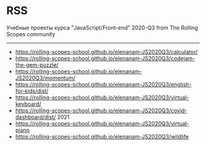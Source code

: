 # RSS

Учебные проекты курса "JavaScript/Front-end" 2020-Q3 from The Rolling Scopes community
___

* https://rolling-scopes-school.github.io/elenanam-JS2020Q3/calculator/
* https://rolling-scopes-school.github.io/elenanam-JS2020Q3/codejam-the-gem-puzzle/
* https://rolling-scopes-school.github.io/elenanam-JS2020Q3/momentum/
* https://rolling-scopes-school.github.io/elenanam-JS2020Q3/english-for-kids/dist/
* https://rolling-scopes-school.github.io/elenanam-JS2020Q3/virtual-keyboard/
* https://rolling-scopes-school.github.io/elenanam-JS2020Q3/covid-dashboard/dist/
2021
* https://rolling-scopes-school.github.io/elenanam-JS2020Q3/virtual-piano
* https://rolling-scopes-school.github.io/elenanam-JS2020Q3/wildlife
